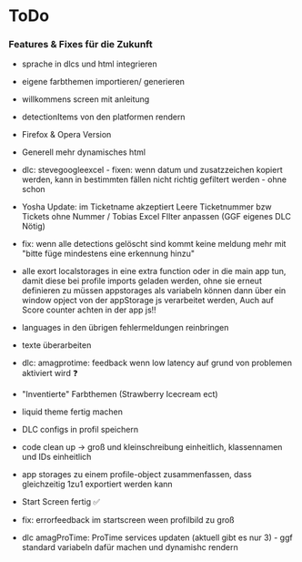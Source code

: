 # ToDo

### Features & Fixes für die Zukunft
 
- sprache in dlcs und html integrieren
- eigene farbthemen importieren/ generieren
- willkommens screen mit anleitung
- detectionItems von den platformen rendern
- Firefox & Opera Version
- Generell mehr dynamisches html
- dlc: stevegoogleexcel - fixen: wenn datum und zusatzzeichen kopiert werden, kann in bestimmten fällen nicht richtig gefiltert werden - ohne schon
- Yosha Update: im Ticketname akzeptiert Leere Ticketnummer bzw Tickets ohne Nummer / Tobias Excel FIlter anpassen 
(GGF eigenes DLC Nötig)

- fix: wenn alle detections gelöscht sind kommt keine meldung mehr mit "bitte füge mindestens eine erkennung hinzu"

- alle exort localstorages in eine extra function oder in die main app tun, damit diese bei profile imports geladen werden, ohne sie erneut  definieren zu müssen 
    appstorages als variabeln können dann über ein window opject von der appStorage js verarbeitet werden,
    Auch auf Score counter achten in der app js‼️ 

- languages in den übrigen fehlermeldungen reinbringen
- texte überarbeiten
- dlc: amagprotime: feedback wenn low latency auf grund von problemen aktiviert wird ❓
- "Inventierte" Farbthemen (Strawberry Icecream ect)
- liquid theme fertig machen
- DLC configs in profil speichern
- code clean up -> groß und kleinschreibung einheitlich, klassennamen und IDs einheitlich
- app storages zu einem profile-object zusammenfassen, dass gleichzeitig 1zu1 exportiert werden kann
-  Start Screen fertig ✅
-  fix: errorfeedback im startscreen ween profilbild zu groß
- dlc amagProTime: ProTime services updaten (aktuell gibt es nur 3) - ggf standard variabeln dafür machen und dynamishc rendern

